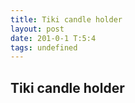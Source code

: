 ```yaml
---
title: Tiki candle holder
layout: post
date: 201-0-1 T:5:4
tags: undefined
---
```

## Tiki candle holder

